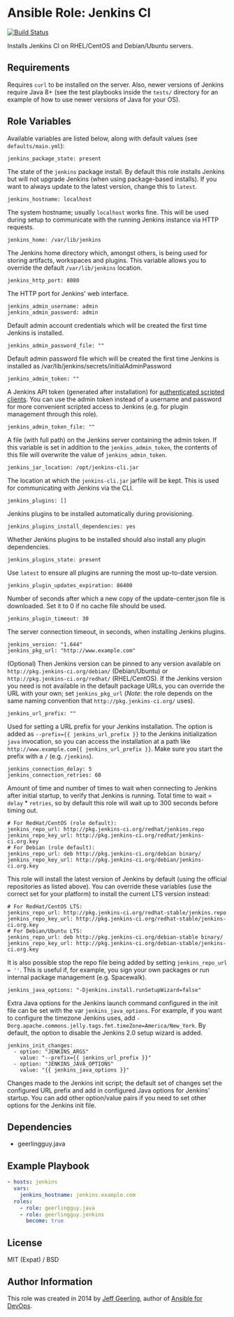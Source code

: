 # Ansible Role: Jenkins CI

[![Build Status](https://travis-ci.org/geerlingguy/ansible-role-jenkins.svg?branch=master)](https://travis-ci.org/geerlingguy/ansible-role-jenkins)

Installs Jenkins CI on RHEL/CentOS and Debian/Ubuntu servers.

## Requirements

Requires `curl` to be installed on the server. Also, newer versions of Jenkins require Java 8+ (see the test playbooks inside the `tests/` directory for an example of how to use newer versions of Java for your OS).

## Role Variables

Available variables are listed below, along with default values (see `defaults/main.yml`):

    jenkins_package_state: present

The state of the `jenkins` package install. By default this role installs Jenkins but will not upgrade Jenkins (when using package-based installs). If you want to always update to the latest version, change this to `latest`.

    jenkins_hostname: localhost

The system hostname; usually `localhost` works fine. This will be used during setup to communicate with the running Jenkins instance via HTTP requests.

    jenkins_home: /var/lib/jenkins

The Jenkins home directory which, amongst others, is being used for storing artifacts, workspaces and plugins. This variable allows you to override the default `/var/lib/jenkins` location.

    jenkins_http_port: 8080

The HTTP port for Jenkins' web interface.

    jenkins_admin_username: admin
    jenkins_admin_password: admin

Default admin account credentials which will be created the first time Jenkins is installed.

    jenkins_admin_password_file: ""

Default admin password file which will be created the first time Jenkins is installed as /var/lib/jenkins/secrets/initialAdminPassword

    jenkins_admin_token: ""

A Jenkins API token (generated after installation) for [authenticated scripted clients](https://wiki.jenkins-ci.org/display/JENKINS/Authenticating+scripted+clients). You can use the admin token instead of a username and password for more convenient scripted access to Jenkins (e.g. for plugin management through this role).

    jenkins_admin_token_file: ""

A file (with full path) on the Jenkins server containing the admin token. If this variable is set in addition to the `jenkins_admin_token`, the contents of this file will overwrite the value of `jenkins_admin_token`.

    jenkins_jar_location: /opt/jenkins-cli.jar

The location at which the `jenkins-cli.jar` jarfile will be kept. This is used for communicating with Jenkins via the CLI.

    jenkins_plugins: []

Jenkins plugins to be installed automatically during provisioning.

    jenkins_plugins_install_dependencies: yes

Whether Jenkins plugins to be installed should also install any plugin dependencies.

    jenkins_plugins_state: present

Use `latest` to ensure all plugins are running the most up-to-date version.

    jenkins_plugin_updates_expiration: 86400

Number of seconds after which a new copy of the update-center.json file is downloaded. Set it to 0 if no cache file should be used.

    jenkins_plugin_timeout: 30

The server connection timeout, in seconds, when installing Jenkins plugins.

    jenkins_version: "1.644"
    jenkins_pkg_url: "http://www.example.com"

(Optional) Then Jenkins version can be pinned to any version available on `http://pkg.jenkins-ci.org/debian/` (Debian/Ubuntu) or `http://pkg.jenkins-ci.org/redhat/` (RHEL/CentOS). If the Jenkins version you need is not available in the default package URLs, you can override the URL with your own; set `jenkins_pkg_url` (_Note_: the role depends on the same naming convention that `http://pkg.jenkins-ci.org/` uses).

    jenkins_url_prefix: ""

Used for setting a URL prefix for your Jenkins installation. The option is added as `--prefix={{ jenkins_url_prefix }}` to the Jenkins initialization `java` invocation, so you can access the installation at a path like `http://www.example.com{{ jenkins_url_prefix }}`. Make sure you start the prefix with a `/` (e.g. `/jenkins`).

    jenkins_connection_delay: 5
    jenkins_connection_retries: 60

Amount of time and number of times to wait when connecting to Jenkins after initial startup, to verify that Jenkins is running. Total time to wait = `delay` * `retries`, so by default this role will wait up to 300 seconds before timing out.

    # For RedHat/CentOS (role default):
    jenkins_repo_url: http://pkg.jenkins-ci.org/redhat/jenkins.repo
    jenkins_repo_key_url: http://pkg.jenkins-ci.org/redhat/jenkins-ci.org.key
    # For Debian (role default):
    jenkins_repo_url: deb http://pkg.jenkins-ci.org/debian binary/
    jenkins_repo_key_url: http://pkg.jenkins-ci.org/debian/jenkins-ci.org.key

This role will install the latest version of Jenkins by default (using the official repositories as listed above). You can override these variables (use the correct set for your platform) to install the current LTS version instead:

    # For RedHat/CentOS LTS:
    jenkins_repo_url: http://pkg.jenkins-ci.org/redhat-stable/jenkins.repo
    jenkins_repo_key_url: http://pkg.jenkins-ci.org/redhat-stable/jenkins-ci.org.key
    # For Debian/Ubuntu LTS:
    jenkins_repo_url: deb http://pkg.jenkins-ci.org/debian-stable binary/
    jenkins_repo_key_url: http://pkg.jenkins-ci.org/debian-stable/jenkins-ci.org.key

It is also possible stop the repo file being added by setting  `jenkins_repo_url = ''`. This is useful if, for example, you sign your own packages or run internal package management (e.g. Spacewalk).

    jenkins_java_options: "-Djenkins.install.runSetupWizard=false"

Extra Java options for the Jenkins launch command configured in the init file can be set with the var `jenkins_java_options`. For example, if you want to configure the timezone Jenkins uses, add `-Dorg.apache.commons.jelly.tags.fmt.timeZone=America/New_York`. By default, the option to disable the Jenkins 2.0 setup wizard is added.

    jenkins_init_changes:
      - option: "JENKINS_ARGS"
        value: "--prefix={{ jenkins_url_prefix }}"
      - option: "JENKINS_JAVA_OPTIONS"
        value: "{{ jenkins_java_options }}"

Changes made to the Jenkins init script; the default set of changes set the configured URL prefix and add in configured Java options for Jenkins' startup. You can add other option/value pairs if you need to set other options for the Jenkins init file.

## Dependencies

  - geerlingguy.java

## Example Playbook

```yaml
- hosts: jenkins
  vars:
    jenkins_hostname: jenkins.example.com
  roles:
    - role: geerlingguy.java
    - role: geerlingguy.jenkins
      become: true
```

## License

MIT (Expat) / BSD

## Author Information

This role was created in 2014 by [Jeff Geerling](https://www.jeffgeerling.com/), author of [Ansible for DevOps](https://www.ansiblefordevops.com/).

